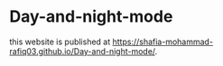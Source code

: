 # Day-and-night-mode
this website is published at https://shafia-mohammad-rafiq03.github.io/Day-and-night-mode/.
